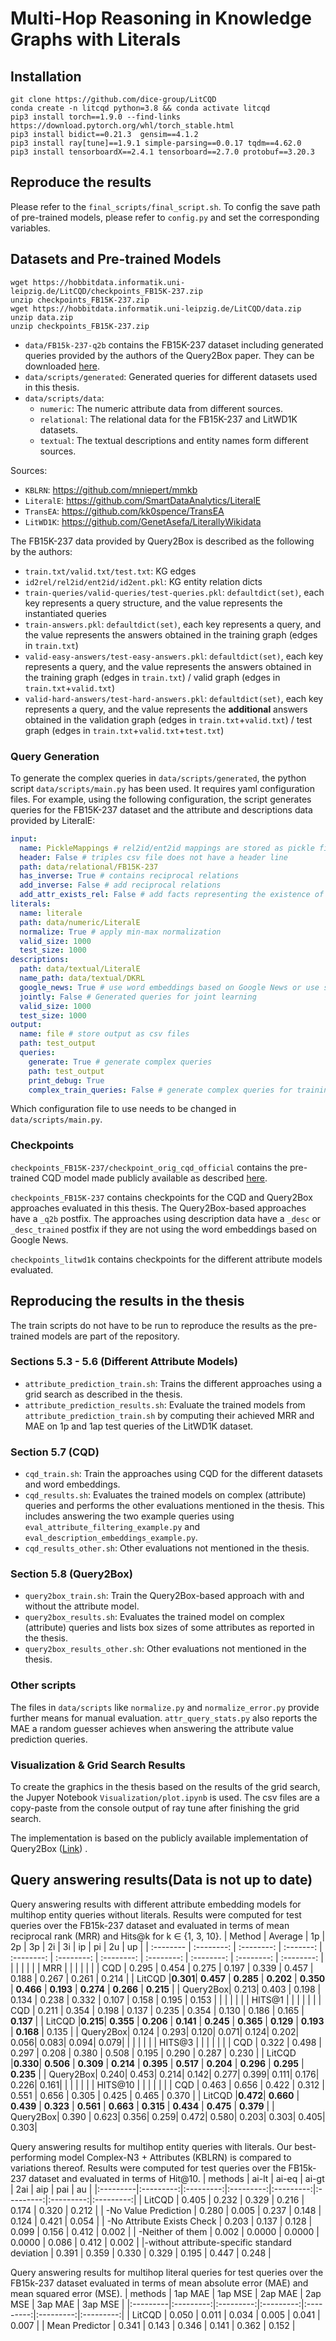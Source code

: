 # Multi-Hop Reasoning in Knowledge Graphs with Literals

## Installation
```
git clone https://github.com/dice-group/LitCQD
conda create -n litcqd python=3.8 && conda activate litcqd
pip3 install torch==1.9.0 --find-links https://download.pytorch.org/whl/torch_stable.html
pip3 install bidict==0.21.3  gensim==4.1.2
pip3 install ray[tune]==1.9.1 simple-parsing==0.0.17 tqdm==4.62.0
pip3 install tensorboardX==2.4.1 tensorboard==2.7.0 protobuf==3.20.3
```

## Reproduce the results

Please refer to the `final_scripts/final_script.sh`. To config the save path of pre-trained models, please refer to `config.py` and set the corresponding variables.

## Datasets and Pre-trained Models

```
wget https://hobbitdata.informatik.uni-leipzig.de/LitCQD/checkpoints_FB15K-237.zip
unzip checkpoints_FB15K-237.zip
wget https://hobbitdata.informatik.uni-leipzig.de/LitCQD/data.zip
unzip data.zip
unzip checkpoints_FB15K-237.zip
```

- `data/FB15k-237-q2b` contains the FB15K-237 dataset including generated queries provided by the authors of the Query2Box paper.
They can be downloaded [here](http://snap.stanford.edu/betae/KG_data.zip).
- `data/scripts/generated`: Generated queries for different datasets used in this thesis.
- `data/scripts/data`:
    - `numeric`: The numeric attribute data from different sources.
    - `relational`: The relational data for the FB15K-237 and LitWD1K datasets.
    - `textual`: The textual descriptions and entity names form different sources.

Sources:
- `KBLRN`: https://github.com/mniepert/mmkb
- `LiteralE`: https://github.com/SmartDataAnalytics/LiteralE
- `TransEA`: https://github.com/kk0spence/TransEA
- `LitWD1K`: https://github.com/GenetAsefa/LiterallyWikidata

The FB15K-237 data provided by Query2Box is described as the following by the authors:
- `train.txt/valid.txt/test.txt`: KG edges
- `id2rel/rel2id/ent2id/id2ent.pkl`: KG entity relation dicts
- `train-queries/valid-queries/test-queries.pkl`: `defaultdict(set)`, each key represents a query structure, and the value represents the instantiated queries
- `train-answers.pkl`: `defaultdict(set)`, each key represents a query, and the value represents the answers obtained in the training graph (edges in `train.txt`)
- `valid-easy-answers/test-easy-answers.pkl`: `defaultdict(set)`, each key represents a query, and the value represents the answers obtained in the training graph (edges in `train.txt`) / valid graph (edges in `train.txt`+`valid.txt`)
- `valid-hard-answers/test-hard-answers.pkl`: `defaultdict(set)`, each key represents a query, and the value represents the **additional** answers obtained in the validation graph (edges in `train.txt`+`valid.txt`) / test graph (edges in `train.txt`+`valid.txt`+`test.txt`)


### Query Generation

To generate the complex queries in `data/scripts/generated`, the python script `data/scripts/main.py` has been used.
It requires yaml configuration files. For example, using the following configuration, the script generates queries for the FB15K-237 dataset and the attribute and descriptions data provided by LiteralE:
```yaml
input: 
  name: PickleMappings # rel2id/ent2id mappings are stored as pickle files
  header: False # triples csv file does not have a header line
  path: data/relational/FB15K-237
  has_inverse: True # contains reciprocal relations
  add_inverse: False # add reciprocal relations
  add_attr_exists_rel: False # add facts representing the existence of an attribute
literals:
  name: literale
  path: data/numeric/LiteralE
  normalize: True # apply min-max normalization
  valid_size: 1000
  test_size: 1000
descriptions:
  path: data/textual/LiteralE
  name_path: data/textual/DKRL
  google_news: True # use word embeddings based on Google News or use self-trained
  jointly: False # Generated queries for joint learning
  valid_size: 1000
  test_size: 1000
output:
  name: file # store output as csv files
  path: test_output
  queries:
    generate: True # generate complex queries
    path: test_output
    print_debug: True
    complex_train_queries: False # generate complex queries for training data; required by Query2Box
```
Which configuration file to use needs to be changed in `data/scripts/main.py`.

### Checkpoints

`checkpoints_FB15K-237/checkpoint_orig_cqd_official` contains the pre-trained CQD model made publicly available as described [here](https://github.com/pminervini/KGReasoning/blob/main/CQD.md).

`checkpoints_FB15K-237` contains checkpoints for the CQD and Query2Box approaches evaluated in this thesis. The Query2Box-based approaches have a `_q2b` postfix. The approaches using description data have a `_desc` or `_desc_trained` postfix if they are not using the word embeddings based on Google News.

`checkpoints_litwd1k` contains checkpoints for the different attribute models evaluated.

## Reproducing the results in the thesis

The train scripts do not have to be run to reproduce the results as the pre-trained models are part of the repository.

### Sections 5.3 - 5.6 (Different Attribute Models)

- `attribute_prediction_train.sh`: Trains the different approaches using a grid search as described in the thesis.
- `attribute_prediction_results.sh`: Evaluate the trained models from `attribute_prediction_train.sh` by computing their achieved MRR and MAE on 1p and 1ap test queries of the LitWD1K dataset.

### Section 5.7 (CQD)
- `cqd_train.sh`: Train the approaches using CQD for the different datasets and word embeddings.
- `cqd_results.sh`: Evaluates the trained models on complex (attribute) queries and performs the other evaluations mentioned in the thesis. This includes answering the two example queries using `eval_attribute_filtering_example.py` and `eval_description_embeddings_example.py`.
- `cqd_results_other.sh`: Other evaluations not mentioned in the thesis.

### Section 5.8 (Query2Box)
- `query2box_train.sh`: Train the Query2Box-based approach with and without the attribute model.
- `query2box_results.sh`: Evaluates the trained model on complex (attribute) queries and lists box sizes of some attributes as reported in the thesis.
- `query2box_results_other.sh`: Other evaluations not mentioned in the thesis.

### Other scripts

The files in `data/scripts` like `normalize.py` and `normalize_error.py` provide further means for manual evaluation.
`attr_query_stats.py` also reports the MAE a random guesser achieves when answering the attribute value prediction queries.

### Visualization & Grid Search Results
To create the graphics in the thesis based on the results of the grid search, the Jupyer Notebook `Visualization/plot.ipynb` is used.
The csv files are a copy-paste from the console output of ray tune after finishing the grid search.

The implementation is based on the publicly available implementation of Query2Box ([Link](https://github.com/snap-stanford/KGReasoning)) .

## Query answering results(Data is not up to date)
Query answering results with different attribute embedding models for multihop entity queries without literals. Results were computed for test queries over the FB15k-237 dataset and evaluated in terms of mean reciprocal rank (MRR) and Hits@k for k ∈ {1, 3, 10}.
| Method   | Average | 1p      | 2p      | 3p      | 2i      | 3i      | ip      | pi      | 2u      | up      |
| :-------- | :--------: | :--------: | :-------: | :--------: | :--------: | :--------: | :--------: | :--------: | :--------: | :--------: |
|          |         |         |         |         |   MRR   |         |         |         |         |         |
| CQD      |    0.295     | 0.454  | 0.275  | 0.197  | 0.339  | 0.457  | 0.188  | 0.267  | 0.261  | 0.214  |
|  LitCQD |**0.301**| **0.457**  | **0.285**  | **0.202**  | **0.350**  | **0.466**  | **0.193**  | **0.274**  | **0.266**  | **0.215**  |
| Query2Box| 0.213| 0.403 | 0.198 | 0.134 | 0.238 | 0.332 | 0.107 | 0.158 | 0.195 | 0.153 |
|          |         |         |         |         | HITS@1  |         |         |         |         |         |
| CQD  |  0.211  | 0.354  | 0.198  | 0.137  | 0.235  | 0.354  | 0.130  | 0.186  | 0.165 | **0.137**  |
|  LitCQD |**0.215**| **0.355**  | **0.206**  | **0.141**  | **0.245**  | **0.365**  | **0.129**  | **0.193**  | **0.168**  | 0.135  |
| Query2Box| 0.124 | 0.293| 0.120| 0.071| 0.124| 0.202| 0.056| 0.083| 0.094| 0.079|
|          |         |         |         |         | HITS@3  |         |         |         |         |         |
| CQD      |    0.322   | 0.498  | 0.297  | 0.208  | 0.380  | 0.508  | 0.195  | 0.290  | 0.287  | 0.230  |
|  LitCQD |**0.330**| **0.506**  | **0.309**  | **0.214**  | **0.395**  | **0.517**  | **0.204**  | **0.296**  | **0.295**  | **0.235**  |
| Query2Box| 0.240| 0.453| 0.214| 0.142| 0.277| 0.399| 0.111| 0.176| 0.226| 0.161|
|          |         |         |         |         | HITS@10 |         |         |         |         |         |
| CQD |  0.463 | 0.656  | 0.422  | 0.312  | 0.551  | 0.656  | 0.305  | 0.425  | 0.465  | 0.370  |
|  LitCQD |**0.472**| **0.660**  | **0.439**  | **0.323** | **0.561** | **0.663**  | **0.315**  | **0.434**  | **0.475**  | **0.379**  |
| Query2Box| 0.390 | 0.623| 0.356| 0.259| 0.472| 0.580| 0.203| 0.303| 0.405| 0.303|



Query answering results for multihop entity queries with literals. Our best-performing model Complex-N3 + Attributes (KBLRN) is compared to variations thereof. Results were computed for test queries over the FB15k-237 dataset and evaluated in terms of Hit@10.
| methods                     | ai-lt  | ai-eq  | ai-gt  | 2ai    | aip    | pai    | au     |
|:---------|:---------:|:---------:|:---------:|:---------:|:---------:|:---------:|:---------:|
| LitCQD                      | 0.405 | 0.232 | 0.329 | 0.216 | 0.174 | 0.320 | 0.212 |
| -No Value Prediction        | 0.280 | 0.005 | 0.237 | 0.148 | 0.124 | 0.421 | 0.054 |
| -No Attribute Exists Check  | 0.203 | 0.137 | 0.128 | 0.099 | 0.156 | 0.412 | 0.002 |
| -Neither of them             | 0.002 | 0.0000 | 0.0000 | 0.0000 | 0.086 | 0.412 | 0.002 |
|-without attribute-specific standard deviation | 0.391 | 0.359 | 0.330 | 0.329 | 0.195 | 0.447 | 0.248 |


Query answering results for multihop literal queries for test queries over the FB15k-237 dataset evaluated in terms of mean absolute error (MAE) and mean squared error (MSE).
| methods        | 1ap MAE | 1ap MSE | 2ap MAE | 2ap MSE | 3ap MAE | 3ap MSE |
|:---------|:---------:|:---------:|:---------:|:---------:|:---------:|:---------:|
| LitCQD         | 0.050  | 0.011  | 0.034  | 0.005  | 0.041  | 0.007  |
| Mean Predictor | 0.341  | 0.143   | 0.346  | 0.141  | 0.362  | 0.152  |




